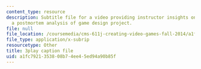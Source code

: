 ```yaml
---
content_type: resource
description: Subtitle file for a video providing instructor insights on conducting
  a postmortem analysis of game design project.
file: null
file_location: /coursemedia/cms-611j-creating-video-games-fall-2014/a1fc7921353808b74ee45ed94a90b85f_4HP37G4v3S8.srt
file_type: application/x-subrip
resourcetype: Other
title: 3play caption file
uid: a1fc7921-3538-08b7-4ee4-5ed94a90b85f
---
```

